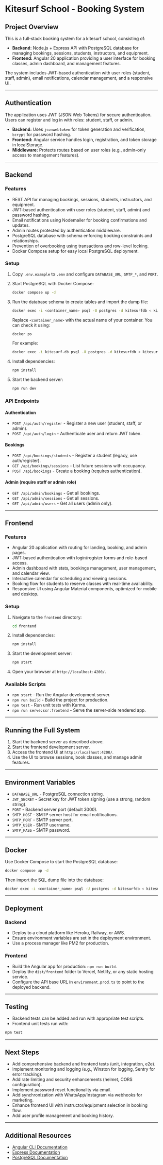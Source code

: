 # Kitesurf School - Booking System

## Project Overview

This is a full-stack booking system for a kitesurf school, consisting of:

* **Backend:** Node.js + Express API with PostgreSQL database for managing bookings, sessions, students, instructors, and equipment.
* **Frontend:** Angular 20 application providing a user interface for booking classes, admin dashboard, and management features.

The system includes JWT-based authentication with user roles (student, staff, admin), email notifications, calendar management, and a responsive UI.

---

## Authentication

The application uses JWT (JSON Web Tokens) for secure authentication. Users can register and log in with roles: student, staff, or admin.

* **Backend:** Uses `jsonwebtoken` for token generation and verification, `bcrypt` for password hashing.
* **Frontend:** Angular service handles login, registration, and token storage in localStorage.
* **Middleware:** Protects routes based on user roles (e.g., admin-only access to management features).

---

## Backend

### Features

* REST API for managing bookings, sessions, students, instructors, and equipment.
* JWT-based authentication with user roles (student, staff, admin) and password hashing.
* Email notifications using Nodemailer for booking confirmations and updates.
* Admin routes protected by authentication middleware.
* PostgreSQL database with schema enforcing booking constraints and relationships.
* Prevention of overbooking using transactions and row-level locking.
* Docker Compose setup for easy local PostgreSQL deployment.

### Setup

1. Copy `.env.example` to `.env` and configure `DATABASE_URL`, `SMTP_*`, and `PORT`.

2. Start PostgreSQL with Docker Compose:

   ```bash
   docker compose up -d
   ```

3. Run the database schema to create tables and import the dump file:

   ```bash
   docker exec -i <container_name> psql -U postgres -d kitesurfdb < kitesurfdb_dump.sql
   ```

   Replace `<container_name>` with the actual name of your container. You can check it using:

   ```bash
   docker ps
   ```

   For example:

   ```bash
   docker exec -i kitesurf-db psql -U postgres -d kitesurfdb < kitesurfdb_dump.sql
   ```

4. Install dependencies:

   ```bash
   npm install
   ```

5. Start the backend server:

   ```bash
   npm run dev
   ```

### API Endpoints

#### Authentication

* `POST /api/auth/register` - Register a new user (student, staff, or admin).
* `POST /api/auth/login` - Authenticate user and return JWT token.

#### Bookings

* `POST /api/bookings/students` - Register a student (legacy, use auth/register).
* `GET /api/bookings/sessions` - List future sessions with occupancy.
* `POST /api/bookings` - Create a booking (requires authentication).

#### Admin (require staff or admin role)

* `GET /api/admin/bookings` - Get all bookings.
* `GET /api/admin/sessions` - Get all sessions.
* `GET /api/admin/users` - Get all users (admin only).

---

## Frontend

### Features

* Angular 20 application with routing for landing, booking, and admin pages.
* JWT-based authentication with login/register forms and role-based access.
* Admin dashboard with stats, bookings management, user management, and calendar view.
* Interactive calendar for scheduling and viewing sessions.
* Booking flow for students to reserve classes with real-time availability.
* Responsive UI using Angular Material components, optimized for mobile and desktop.

### Setup

1. Navigate to the `frontend` directory:

   ```bash
   cd frontend
   ```

2. Install dependencies:

   ```bash
   npm install
   ```

3. Start the development server:

   ```bash
   npm start
   ```

4. Open your browser at `http://localhost:4200/`.

### Available Scripts

* `npm start` - Run the Angular development server.
* `npm run build` - Build the project for production.
* `npm test` - Run unit tests with Karma.
* `npm run serve:ssr:frontend` - Serve the server-side rendered app.

---

## Running the Full System

1. Start the backend server as described above.
2. Start the frontend development server.
3. Access the frontend UI at `http://localhost:4200/`.
4. Use the UI to browse sessions, book classes, and manage admin features.

---

## Environment Variables

* `DATABASE_URL` - PostgreSQL connection string.
* `JWT_SECRET` - Secret key for JWT token signing (use a strong, random string).
* `PORT` - Backend server port (default 3000).
* `SMTP_HOST` - SMTP server host for email notifications.
* `SMTP_PORT` - SMTP server port.
* `SMTP_USER` - SMTP username.
* `SMTP_PASS` - SMTP password.

---

## Docker

Use Docker Compose to start the PostgreSQL database:

```bash
docker compose up -d
```

Then import the SQL dump file into the database:

```bash
docker exec -i <container_name> psql -U postgres -d kitesurfdb < kitesurfdb_dump.sql
```

---

## Deployment

### Backend

* Deploy to a cloud platform like Heroku, Railway, or AWS.
* Ensure environment variables are set in the deployment environment.
* Use a process manager like PM2 for production.

### Frontend

* Build the Angular app for production: `npm run build`.
* Deploy the `dist/frontend` folder to Vercel, Netlify, or any static hosting service.
* Configure the API base URL in `environment.prod.ts` to point to the deployed backend.

---

## Testing

* Backend tests can be added and run with appropriate test scripts.
* Frontend unit tests run with:

```bash
npm test
```

---

## Next Steps

* Add comprehensive backend and frontend tests (unit, integration, e2e).
* Implement monitoring and logging (e.g., Winston for logging, Sentry for error tracking).
* Add rate limiting and security enhancements (helmet, CORS configuration).
* Implement password reset functionality via email.
* Add synchronization with WhatsApp/Instagram via webhooks for marketing.
* Enhance frontend UI with instructor/equipment selection in booking flow.
* Add user profile management and booking history.

---

## Additional Resources

* [Angular CLI Documentation](https://angular.dev/tools/cli)
* [Express Documentation](https://expressjs.com/)
* [PostgreSQL Documentation](https://www.postgresql.org/docs/)
